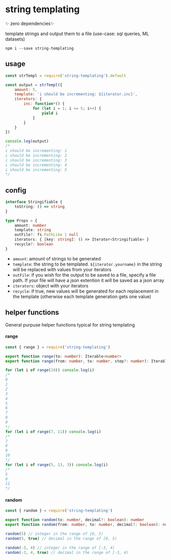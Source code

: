 # string templating

✨ zero dependencies✨

template strings and output them to a file (use-case: sql queries, ML datasets)

`npm i --save string-templating`

## usage

```js
const strTempl = require('string-templating').default

const output = strTempl({
	amount: 5,
	template: 'i should be incrementing: ${iterator.inc}',
	iterators: {
		inc: function*() {
			for (let i = 1; i <= 5; i++) {
				yield i
			}
		}
	}
})

console.log(output)
/*
i should be incrementing: 1
i should be incrementing: 2
i should be incrementing: 3
i should be incrementing: 4
i should be incrementing: 5
*/
```

## config

```ts
interface Stringifiable {
	toString: () => string
}

type Props = {
	amount: number
	template: string
	outFile?: fs.PathLike | null
	iterators: { [key: string]: () => Iterator<Stringifiable> }
	recycle?: boolean
}
```

- `amount`: amount of strings to be generated
- `template`: the string to be templated. `${iterator.yourname}` in the string will be replaced with values from your iterators
- `outFile`: if you wish for the output to be saved to a file, specify a file path. If your file will have a json extention it will be saved as a json array
- `iterators`: object with your iterators
- `recycle`: if true, new values will be generated for each replacement in the template (otherwise each template generation gets one value)

## helper functions

General purpuse helper functions typical for string templating

#### range

```js
const { range } = require('string-templating')
```

```ts
export function range(to: number): Iterable<number>
export function range(from: number, to: number, step?: number): Iterable<number>
```

```js
for (let i of range(10)) console.log(i)
/*
0
1
2
3
4
5
6
7
8
9
*/
for (let i of range(7, 11)) console.log(i)
/*
7
8
9
10
*/
for (let i of range(5, 13, 3)) console.log(i)
/*
5
8
11
*/
```

#### random

```js
const { random } = require('string-templating')
```

```ts
export function random(to: number, decimal?: boolean): number
export function random(from: number, to: number, decimal?: boolean): number
```

```js
random(5) // integer in the range of [0, 5)
random(5, true) // decimal in the range of [0, 5)

random(-3, 4) // integer in the range of [-3, 4)
random(-3, 4, true) // decimal in the range of [-3, 4)
```
